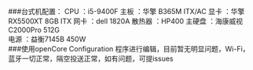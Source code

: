 ###台式机配置：
	CPU ：i5-9400F
	主板 ：华擎 B365M ITX/AC
	显卡 ：华擎 RX5500XT 8GB ITX 
	网卡 ：dell 1820A
	散热器 ：HP400
	主硬盘 ：海康威视C2000Pro 512G 	
	电源 ：益衡7145B 450W  
###使用openCore Configuration 程序进行编辑，目前暂无明显问题，Wi-Fi，蓝牙一切正常，隔空投送正常，如有问题，可提issues